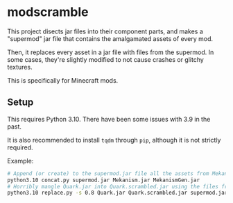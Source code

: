 # modscramble

This project disects jar files into their component parts, and makes a "supermod" jar file that contains the amalgamated assets of every mod.

Then, it replaces every asset in a jar file with files from the supermod. In some cases, they're slightly modified to not cause crashes or glitchy textures.

This is specifically for Minecraft mods.

## Setup

This requires Python 3.10. There have been some issues with 3.9 in the past.

It is also recommended to install `tqdm` through `pip`, although it is not strictly required.

Example:

```sh
# Append (or create) to the supermod.jar file all the assets from Mekanism.jar and MekanismGen.jar
python3.10 concat.py supermod.jar Mekanism.jar MekanismGen.jar
# Horribly mangle Quark.jar into Quark.scrambled.jar using the files from supermod.jar, with sanity 0.8 (80% of files stay the same).
python3.10 replace.py -s 0.8 Quark.jar Quark.scrambled.jar supermod.jar 
```
